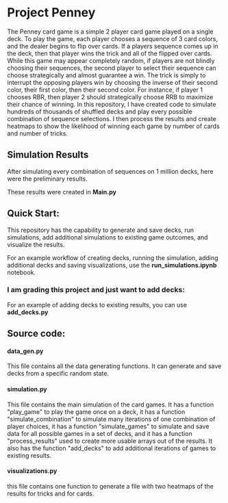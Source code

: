 # Project Penney

 The Penney card game is a simple 2 player card game played on a single deck. To play the game, each player chooses a sequence of 3 card colors, and the dealer begins to flip over cards. If a players sequence comes up in the deck, then that player wins the trick and all of the flipped over cards. While this game may appear completely random, if players are not blindly choosing their sequences, the second player to select their sequence can choose strategically and almost guarantee a win. The trick is simply to interrupt the opposing players win by choosing the inverse of their second color, their first color, then their second color. For instance, if player 1 chooses RBR, then player 2 should strategically choose RRB to maximize their chance of winning.
 In this repository, I have created code to simulate hundreds of thousands of shuffled decks and play every possible combination of sequence selections. I then process the results and create heatmaps to show the likelihood of winning each game by number of cards and number of tricks.

## Simulation Results
After simulating every combination of sequences on 1 million decks, here were the preliminary results. 

These results were created in **Main.py**

## Quick Start:
This repository has the capability to generate and save decks, run simulations, add additional simulations to existing game outcomes, and visualize the results.

For an example workflow of creating decks, running the simulation, adding additional decks and saving visualizations, use the **run_simulations.ipynb** notebook.

### I am grading this project and just want to add decks:
For an example of adding decks to existing results, you can use **add_decks.py**

## Source code:
#### data_gen.py
This file contains all the data generating functions. It can generate and save decks from a specific random state. 

#### simulation.py
This file contains the main simulation of the card games. It has a function "play_game" to play the game once on a deck, it has a function "simulate_combination" to simulate many iterations of one combination of player choices, it has a function "simulate_games" to simulate and save data for all possible games in a set of decks, and it has a function "process_results" used to create more usable arrays out of the results. It also has the function "add_decks" to add additional iterations of games to existing results.

#### visualizations.py
this file contains one function to generate a file with two heatmaps of the results for tricks and for cards.
